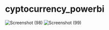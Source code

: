 # cyptocurrency_powerbi

![Screenshot (98)](https://user-images.githubusercontent.com/125899272/230784969-a5369b94-96bb-4e0b-90b7-9ad5141c8038.png)
![Screenshot (99)](https://user-images.githubusercontent.com/125899272/230784970-b8ea8cb5-619c-4066-9bef-3d72d3d3f7a5.png)
